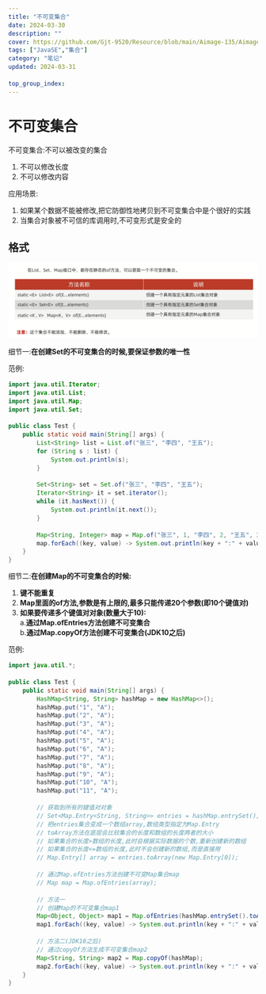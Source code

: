 ```yaml
---
title: "不可变集合"
date: 2024-03-30
description: ""
cover: https://github.com/Gjt-9520/Resource/blob/main/Aimage-135/Aimage108.jpg?raw=true
tags: ["JavaSE","集合"]
category: "笔记"
updated: 2024-03-31
 
top_group_index: 
---
```


# 不可变集合

不可变集合:不可以被改变的集合

1. 不可以修改长度
2. 不可以修改内容

应用场景:
1. 如果某个数据不能被修改,把它防御性地拷贝到不可变集合中是个很好的实践
2. 当集合对象被不可信的库调用时,不可变形式是安全的

## 格式

![](../images/不可变集合格式.png)

细节一:**在创建Set的不可变集合的时候,要保证参数的唯一性**

范例:

```java
import java.util.Iterator;
import java.util.List;
import java.util.Map;
import java.util.Set;

public class Test {
    public static void main(String[] args) {
        List<String> list = List.of("张三", "李四", "王五");
        for (String s : list) {
            System.out.println(s);
        }

        Set<String> set = Set.of("张三", "李四", "王五");
        Iterator<String> it = set.iterator();
        while (it.hasNext()) {
            System.out.println(it.next());
        }

        Map<String, Integer> map = Map.of("张三", 1, "李四", 2, "王五", 3);
        map.forEach((key, value) -> System.out.println(key + ":" + value));
    }
}
```

细节二:**在创建Map的不可变集合的时候:**                     
1. **键不能重复**               
2. **Map里面的of方法,参数是有上限的,最多只能传递20个参数(即10个键值对)**              
3. **如果要传递多个键值对对象(数量大于10):**              
a.**通过Map.ofEntries方法创建不可变集合**                
b.**通过Map.copyOf方法创建不可变集合(JDK10之后)**             

范例:

```java
import java.util.*;

public class Test {
    public static void main(String[] args) {
        HashMap<String, String> hashMap = new HashMap<>();
        hashMap.put("1", "A");
        hashMap.put("2", "A");
        hashMap.put("3", "A");
        hashMap.put("4", "A");
        hashMap.put("5", "A");
        hashMap.put("6", "A");
        hashMap.put("7", "A");
        hashMap.put("8", "A");
        hashMap.put("9", "A");
        hashMap.put("10", "A");
        hashMap.put("11", "A");

        // 获取到所有的键值对对象
        // Set<Map.Entry<String, String>> entries = hashMap.entrySet();
        // 把entries集合变成一个数组array,数组类型指定为Map.Entry
        // toArray方法在底层会比较集合的长度和数组的长度两者的大小
        // 如果集合的长度>数组的长度,此时会根据实际数据的个数,重新创建新的数组
        // 如果集合的长度<=数组的长度,此时不会创建新的数组,而是直接用
        // Map.Entry[] array = entries.toArray(new Map.Entry[0]);

        // 通过Map.ofEntries方法创建不可变Map集合map
        // Map map = Map.ofEntries(array);

        // 方法一
        // 创建Map的不可变集合map1
        Map<Object, Object> map1 = Map.ofEntries(hashMap.entrySet().toArray(new Map.Entry[0]));
        map1.forEach((key, value) -> System.out.println(key + ":" + value));

        // 方法二(JDK10之后)
        // 通过copyOf方法生成不可变集合map2
        Map<String, String> map2 = Map.copyOf(hashMap);
        map2.forEach((key, value) -> System.out.println(key + ":" + value));
    }
}
```
